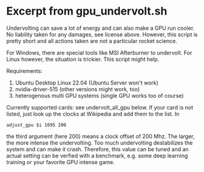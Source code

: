 # Excerpt from gpu_undervolt.sh
Undervolting can save a lot of energy and can also make a GPU run cooler.
No liability taken for any damages, see license above. However, this script
is pretty short and all actions taken are not a particular rocket science.

For Windows, there are special tools like MSI Afterburner to undervolt. For
Linux however, the situation is trickier. This script might help.

Requirements:
1. Ubuntu Desktop Linux 22.04 (Ubuntu Server won't work)
2. nvidia-driver-515 (other versions might work, too)
3. heterogenous multi GPU systems (single GPU works too of course)

Currently supported cards: see undervolt_all_gpu below. If your card is not
listed, just look up the clocks at Wikipedia and add them to the list. In

    adjust_gpu $i 1695 200

the third argument (here 200) means a clock offset of 200 Mhz. The larger,
the more intense the undervolting. Too much undervolting destabilizes the
system and can make it crash. Therefore, this value can be tuned and an
actual setting can be verfied with a benchmark, e.g. some deep learning
training or your favorite GPU intense game.